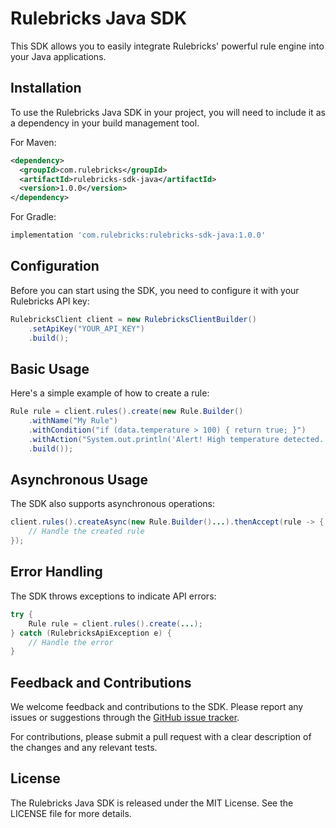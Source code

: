 # Rulebricks Java SDK

This SDK allows you to easily integrate Rulebricks' powerful rule engine into your Java applications.

## Installation

To use the Rulebricks Java SDK in your project, you will need to include it as a dependency in your build management tool.

For Maven:

```xml
<dependency>
  <groupId>com.rulebricks</groupId>
  <artifactId>rulebricks-sdk-java</artifactId>
  <version>1.0.0</version>
</dependency>
```

For Gradle:

```groovy
implementation 'com.rulebricks:rulebricks-sdk-java:1.0.0'
```

## Configuration

Before you can start using the SDK, you need to configure it with your Rulebricks API key:

```java
RulebricksClient client = new RulebricksClientBuilder()
    .setApiKey("YOUR_API_KEY")
    .build();
```

## Basic Usage

Here's a simple example of how to create a rule:

```java
Rule rule = client.rules().create(new Rule.Builder()
    .withName("My Rule")
    .withCondition("if (data.temperature > 100) { return true; }")
    .withAction("System.out.println('Alert! High temperature detected.');")
    .build());
```

## Asynchronous Usage

The SDK also supports asynchronous operations:

```java
client.rules().createAsync(new Rule.Builder()...).thenAccept(rule -> {
    // Handle the created rule
});
```

## Error Handling

The SDK throws exceptions to indicate API errors:

```java
try {
    Rule rule = client.rules().create(...);
} catch (RulebricksApiException e) {
    // Handle the error
}
```

## Feedback and Contributions

We welcome feedback and contributions to the SDK. Please report any issues or suggestions through the [GitHub issue tracker](https://github.com/rulebricks/java-sdk/issues).

For contributions, please submit a pull request with a clear description of the changes and any relevant tests.

## License

The Rulebricks Java SDK is released under the MIT License. See the LICENSE file for more details.
